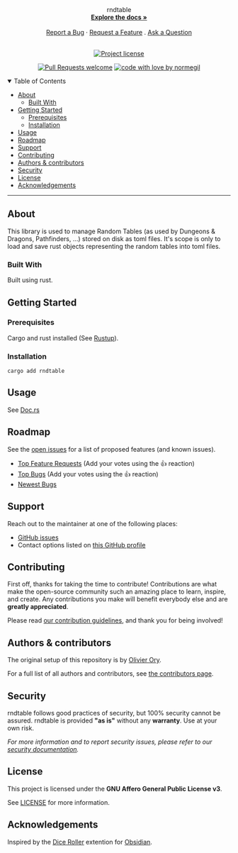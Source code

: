 
<div align="center">
  rndtable
  <br />
  <a href="#about"><strong>Explore the docs »</strong></a>
  <br />
  <br />
  <a href="https://github.com/normegil/rndtable/issues/new?assignees=&labels=bug&template=01_BUG_REPORT.md&title=bug%3A+">Report a Bug</a>
  ·
  <a href="https://github.com/normegil/rndtable/issues/new?assignees=&labels=enhancement&template=02_FEATURE_REQUEST.md&title=feat%3A+">Request a Feature</a>
  .
  <a href="https://github.com/normegil/rndtable/issues/new?assignees=&labels=question&template=04_SUPPORT_QUESTION.md&title=support%3A+">Ask a Question</a>
</div>

<div align="center">
<br />

[![Project license](https://img.shields.io/github/license/normegil/rndtable.svg?style=flat-square)](LICENSE)

[![Pull Requests welcome](https://img.shields.io/badge/PRs-welcome-ff69b4.svg?style=flat-square)](https://github.com/normegil/rndtable/issues?q=is%3Aissue+is%3Aopen+label%3A%22help+wanted%22)
[![code with love by normegil](https://img.shields.io/badge/%3C%2F%3E%20with%20%E2%99%A5%20by-normegil-ff1414.svg?style=flat-square)](https://github.com/normegil)

</div>

<details open="open">
<summary>Table of Contents</summary>

- [About](#about)
  - [Built With](#built-with)
- [Getting Started](#getting-started)
  - [Prerequisites](#prerequisites)
  - [Installation](#installation)
- [Usage](#usage)
- [Roadmap](#roadmap)
- [Support](#support)
- [Contributing](#contributing)
- [Authors & contributors](#authors--contributors)
- [Security](#security)
- [License](#license)
- [Acknowledgements](#acknowledgements)

</details>

---

## About

This library is used to manage Random Tables (as used by Dungeons & Dragons, Pathfinders, ...) stored on disk as toml files. It's scope is only to load and save rust objects representing the random tables into toml files.

### Built With

Built using rust.

## Getting Started

### Prerequisites

Cargo and rust installed (See [Rustup](https://rustup.rs/)).

### Installation

`cargo add rndtable`

## Usage

See [Doc.rs](https://docs.rs/rndtable/latest/toml/)

## Roadmap

See the [open issues](https://github.com/normegil/rndtable/issues) for a list of proposed features (and known issues).

- [Top Feature Requests](https://github.com/normegil/rndtable/issues?q=label%3Aenhancement+is%3Aopen+sort%3Areactions-%2B1-desc) (Add your votes using the 👍 reaction)
- [Top Bugs](https://github.com/normegil/rndtable/issues?q=is%3Aissue+is%3Aopen+label%3Abug+sort%3Areactions-%2B1-desc) (Add your votes using the 👍 reaction)
- [Newest Bugs](https://github.com/normegil/rndtable/issues?q=is%3Aopen+is%3Aissue+label%3Abug)

## Support

Reach out to the maintainer at one of the following places:

- [GitHub issues](https://github.com/normegil/rndtable/issues/new?assignees=&labels=question&template=04_SUPPORT_QUESTION.md&title=support%3A+)
- Contact options listed on [this GitHub profile](https://github.com/normegil)

## Contributing

First off, thanks for taking the time to contribute! Contributions are what make the open-source community such an amazing place to learn, inspire, and create. Any contributions you make will benefit everybody else and are **greatly appreciated**.


Please read [our contribution guidelines](docs/CONTRIBUTING.md), and thank you for being involved!

## Authors & contributors

The original setup of this repository is by [Olivier Ory](https://github.com/normegil).

For a full list of all authors and contributors, see [the contributors page](https://github.com/normegil/rndtable/contributors).

## Security

rndtable follows good practices of security, but 100% security cannot be assured.
rndtable is provided **"as is"** without any **warranty**. Use at your own risk.

_For more information and to report security issues, please refer to our [security documentation](docs/SECURITY.md)._

## License

This project is licensed under the **GNU Affero General Public License v3**.

See [LICENSE](LICENSE) for more information.

## Acknowledgements

Inspired by the [Dice Roller](https://github.com/javalent/dice-roller) extention for [Obsidian](https://obsidian.md/).